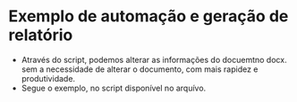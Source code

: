 # Exemplo de automação e geração de relatório
- Através do script, podemos alterar as informações do docuemtno docx. sem a necessidade de alterar o documento, com mais rapidez e produtividade.
- Segue o exemplo, no script disponível no arquívo.
